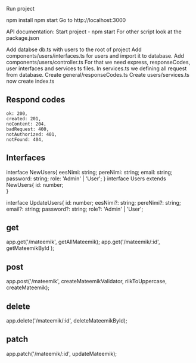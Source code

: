 
Run project

npm install
npm start
Go to http://localhost:3000

API documentation:
Start project - npm start
For other script look at the package.json

Add databse db.ts with users to the root of project
Add components/users/interfaces.ts for users and import it to database.
Add components/users/controller.ts For that we need express, responseCodes, user interfaces and services ts files. In services.ts we defining all request from database.
Create general/responseCodes.ts
Create users/services.ts
now create index.ts

## Respond codes
    ok: 200,
    created: 201,
    noContent: 204,
    badRequest: 400,
    notAuthorized: 401,
    notFound: 404,

## Interfaces

 interface NewUsers{
    eesNimi: string;
    pereNimi: string;
    email: string;
    password: string;
    role: 'Admin' | 'User';
}
interface Users extends NewUsers{
    id: number;    
}

interface UpdateUsers{
    id: number;
    eesNimi?: string;
    pereNimi?: string;
    email?: string;
    password?: string;
    role?: 'Admin' | 'User';



## get
app.get('/mateemik', getAllMateemik);
app.get('/mateemik/:id', getMateemikById );
## post
app.post('/mateemik', createMateemikValidator, riikToUppercase, createMateemik);
## delete
app.delete('/mateemik/:id', deleteMateemikById);
## patch
app.patch('/mateemik/:id', updateMateemik);


